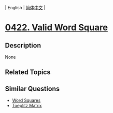 
| English | [简体中文](README.md) |
# [0422. Valid Word Square](https://leetcode-cn.com/problems/valid-word-square/)
## Description
None
## Related Topics

## Similar Questions
- [Word Squares](../word-squares/README_EN.md)
- [Toeplitz Matrix](../toeplitz-matrix/README_EN.md)
